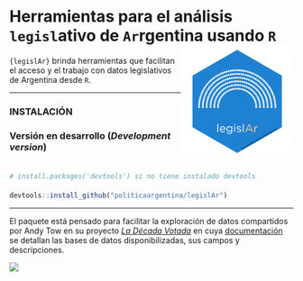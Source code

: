 
# Herramientas para el análisis `legisl`ativo de `Ar`rgentina usando `R` <a><img src="man/figures/logo.png" width="200" align="right" /></a>


`{legislAr}` brinda herramientas que facilitan el acceso y el trabajo con datos legislativos de Argentina desde `R`. 


---

### INSTALACIÓN

### Versión en desarrollo (*Development version*) 

```r

# install.packages('devtools') si no tiene instalado devtools

devtools::install_github("politicaargentina/legislAr")

```

---

El paquete está pensado para facilitar la exploración de datos compartidos por Andy Tow en su proyecto [_La Década Votada_](https://andytow.com/scripts/disciplina/index-d.html) en cuya [documentación](https://andytow.com/scripts/disciplina/doc.html) se detallan las bases de datos disponibilizadas, sus campos y descripciones.  

![](https://andytow.com/scripts/disciplina/assets/img/votaciones.gif)
